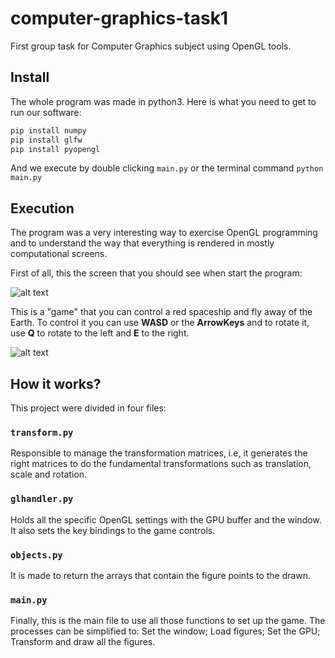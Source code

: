 # computer-graphics-task1
First group task for Computer Graphics subject using OpenGL tools.

## Install

The whole program was made in python3. Here is what you need to get to run our software:

```py
pip install numpy
pip install glfw
pip install pyopengl
```

And we execute by double clicking ``main.py`` or the terminal command ``python main.py`` 

## Execution

The program was a very interesting way to exercise OpenGL programming and to understand the way that everything is rendered in mostly computational screens.

First of all, this the screen that you should see when start the program:

![alt text](https://i.imgur.com/BE8mngl.png)

This is a "game" that you can control a red spaceship and fly away of the Earth. 
To control it you can use **WASD** or the **ArrowKeys** and to rotate it, use **Q** to rotate to the left and **E** to the right.

![alt text](https://i.imgur.com/8PdQ7vL.gif)

## How it works?

This project were divided in four files:

### ``transform.py``

Responsible to manage the transformation matrices, i.e, it generates the right matrices to do the fundamental transformations such as translation, scale and rotation.

### ``glhandler.py``

Holds all the specific OpenGL settings with the GPU buffer and the window. It also sets the key bindings to the game controls.

### ``objects.py``

It is made to return the arrays that contain the figure points to the drawn.

### ``main.py``

Finally, this is the main file to use all those functions to set up the game. The processes can be simplified to: Set the window; Load figures; Set the GPU; Transform and draw all the figures.

